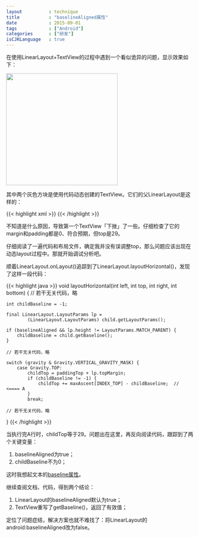 ```yaml
---
layout          : technique
title           : "baselineAligned属性"
date            : 2015-09-01
tags            : ["Android"]
categories      : ["研发"]
isCJKLanguage   : true
---
```



在使用LinearLayout+TextView的过程中遇到一个看似诡异的问题，显示效果如下：

<img src="/images/2015-09-01/baselineAligned.png" width="300"/>

其中两个灰色方块是使用代码动态创建的TextView。它们的父LinearLayout是这样的：

{{< highlight xml >}}
<LinearLayout
    android:id="@+id/ll_files"
    android:layout_width="wrap_content"
    android:layout_height="100dp"
    android:layout_marginTop="7.5dp"
    android:orientation="horizontal"
    />
{{< /highlight >}}

不知道是什么原因，导致第一个TextView「下挫」了一些。仔细检查了它的margin和padding都是0、符合预期，但top是29。

仔细阅读了一遍代码和布局文件，确定我并没有误调整top，那么问题应该出现在动态layout过程中。那就开始调试分析吧。

顺着LinearLayout.onLayout()追踪到了LinearLayout.layoutHorizontal()，发现了这样一段代码：

{{< highlight java >}}
void layoutHorizontal(int left, int top, int right, int bottom) {
    // 若干无关代码，略
    
    int childBaseline = -1;
    
    final LinearLayout.LayoutParams lp =
            (LinearLayout.LayoutParams) child.getLayoutParams();
    
    if (baselineAligned && lp.height != LayoutParams.MATCH_PARENT) {
        childBaseline = child.getBaseline();
    }
    
    // 若干无关代码，略
    
    switch (gravity & Gravity.VERTICAL_GRAVITY_MASK) {
        case Gravity.TOP:
            childTop = paddingTop + lp.topMargin;
            if (childBaseline != -1) {
                childTop += maxAscent[INDEX_TOP] - childBaseline;  // <==== A
            }
            break;
    
    // 若干无关代码，略
}
{{< /highlight >}}


当执行完A行时，childTop等于29。问题出在这里，再反向阅读代码，跟踪到了两个关键变量：

1. baselineAligned为true；
2. childBaseline不为0；

这时我想起文本的[baseline属性](https://zh.wikipedia.org/wiki/%E5%9F%BA%E7%B7%9A)。

继续查阅文档、代码，得到两个结论：

1. LinearLayout的baselineAligned默认为true；
2. TextView重写了getBaseline()，返回了有效值；

定位了问题症结，解决方案也就不难找了：将LinearLayout的android:baselineAligned改为false。

